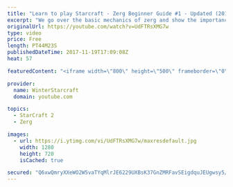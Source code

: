 ```yaml
---
title: "Learn to play Starcraft - Zerg Beginner Guide #1 - Updated (2017)"
excerpt: "We go over the basic mechanics of zerg and show the importance of understanding at least some of what your opponent is doing.  This guide is meant for players with an understanding of the objectives of starcraft but without any strong direction or gameplan, especially for each specific race! -- Watch"
originalUrl: https://youtube.com/watch?v=UdFTRsXMG7w
type: video
price: Free
length: PT44M23S
publishedDateTime: 2017-11-19T17:09:08Z
heat: 57

featuredContent: "<iframe width=\"800\" height=\"500\" frameborder=\"0\" src=\"https://www.youtube.com/embed/UdFTRsXMG7w\" allow=\"accelerometer; autoplay; encrypted-media; gyroscope; picture-in-picture\" allowfullscreen></iframe>"

provider:
  name: WinterStarcraft
  domain: youtube.com

topics:
  - StarCraft 2
  - Zerg

images:
  - url: https://i.ytimg.com/vi/UdFTRsXMG7w/maxresdefault.jpg
    width: 1280
    height: 720
    isCached: true

secured: "Q6xwQmryXXeWO2W5vaTYqMlrJE6229UXBsK37GnZMRFavSEigdquJEUgwsy5/oqfVa+8EZGlzPcqekJkDdEVDBTFI92wlE6XmvE6lbjTpDd5++luIU2HdPs/P8Gl8pUoM90Mhk4HVqWEBgNtQdIj8DXYsQpBHaS+zozaZ/9SJRpCt/ETod1AhizDEsbzwx+uHvgS7BvEQaiYVCxAnk6GHrpLTECi3YnnP+xXYZ2S9MCy8Cfy+QJn/LrbTSS6al9TeAZ8nKrktKsvNIs3g6h/Ik/hthyT4t3JyMhdJiJGhLOpsU+R4hHuqfZR/dbvySW2p3TwbkQ7cS1WnV6m6pATxdTD1w6zmAtmTOfSaUGuxmkl8U8wujxDOIA+iHpBRxk1vdsvi6lWPx1EVbubXT2eWl4WAul9uwp2KKDp+6Iv+48K8epNPIHiTb9cycl8BnT0;dYI6tlrCCqZZbaIDIKgEQA=="
---
```


